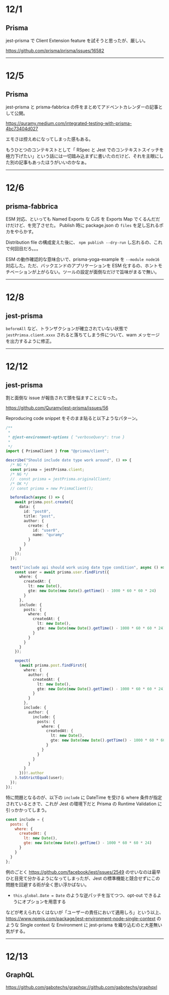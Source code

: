 # 12/1

## Prisma

jest-prisma で Client Extension feature を試そうと思ったが、厳しい。

https://github.com/prisma/prisma/issues/16582

---

# 12/5

## Prisma

jest-prisma と prisma-fabbrica の件をまとめてアドベントカレンダーの記事として公開。

https://quramy.medium.com/integrated-testing-with-prisma-4bc73404d027

エモさは控えめになってしまった感もある。

もうひとつのコンテキストとして「 RSpec と Jest でのコンテキストスイッチを極力下げたい」という話には一切踏み込まずに書いたのだけど、それを主眼にした別の記事もあったほうがいいのかなぁ。

---

# 12/6

## prisma-fabbrica

ESM 対応、といっても Named Exports な CJS を Exports Map でくるんだだけだけど、を完了させた。
Publish 時に package.json の `files` を足し忘れるポカをやらかす。

Distribution file の構成変えた後に、 `npm publish --dry-run` し忘れるの、これで何回目だろ。。。

ESM の動作確認的な意味合いで、prisma-yoga-example を `--module node16` 対応した。ただ、バックエンドのアプリケーションを ESM 化するの、ホントモチベーションが上がらない。ツールの設定が面倒なだけで旨味がまるで無い。

---

# 12/8

## jest-prisma

`beforeAll` など、トランザクションが確立されていない状態で `jestPrimsa.client.xxxx` されると落ちてしまう件について、warn メッセージを出力するように修正。

---

# 12/12

## jest-prisma

割と面倒な issue が報告されて頭を悩ますことになった。

https://github.com/Quramy/jest-prisma/issues/56

Reproducing code snippet をそのまま貼ると以下ようなパターン。

```ts
/**
 *
 * @jest-environment-options { "verboseQuery": true }
 *
 */
import { PrismaClient } from "@prisma/client";

describe("Should include date type work around", () => {
  /* NG */
  const prisma = jestPrisma.client;
  /* NG */
  //  const prisma = jestPrisma.originalClient;
  /* OK */
  // const prisma = new PrismaClient();

  beforeEach(async () => {
    await prisma.post.create({
      data: {
        id: "post0",
        title: "post",
        author: {
          create: {
            id: "user0",
            name: "quramy"
          }
        }
      }
    });
  });

  test("include api should work using date type condition", async () => {
    const user = await prisma.user.findFirst({
      where: {
        createdAt: {
          lt: new Date(),
          gte: new Date(new Date().getTime() - 1000 * 60 * 60 * 24)
        }
      },
      include: {
        posts: {
          where: {
            createdAt: {
              lt: new Date(),
              gte: new Date(new Date().getTime() - 1000 * 60 * 60 * 24)
            }
          }
        }
      }
    });

    expect(
      (await prisma.post.findFirst({
        where: {
          author: {
            createdAt: {
              lt: new Date(),
              gte: new Date(new Date().getTime() - 1000 * 60 * 60 * 24)
            }
          }
        },
        include: {
          author: {
            include: {
              posts: {
                where: {
                  createdAt: {
                    lt: new Date(),
                    gte: new Date(new Date().getTime() - 1000 * 60 * 60 * 24)
                  }
                }
              }
            }
          }
        }
      }))!.author
    ).toStrictEqual(user);
  });
});
```

特に問題となるのが、以下の `include` に DateTime を受ける where 条件が指定されているときで、これが Jest の環境下だと Prisma の Runtime Validation に引っかかってしまう。

```js
const include = {
  posts: {
    where: {
      createdAt: {
        lt: new Date(),
        gte: new Date(new Date().getTime() - 1000 * 60 * 60 * 24)
      }
    }
  }
};
```

例のごとく https://github.com/facebook/jest/issues/2549 のせいなのは最早ひと目見て分かるようになってしまったが、Jest の標準機能と競合せずにこの問題を回避する術が全く思い浮かばない。

- `this.global.Date = Date` のような逆パッチを当てつつ、opt-out できるようにオプションを用意する

などが考えられなくはないが「ユーザーの責任において適用しろ」という以上、https://www.npmjs.com/package/jest-environment-node-single-context のような Single context な Environment に jest-prisma を織り込むのと大差無い気がする。

---

# 12/13

## GraphQL

https://github.com/gabotechs/graphqx://github.com/gabotechs/graphqxl
